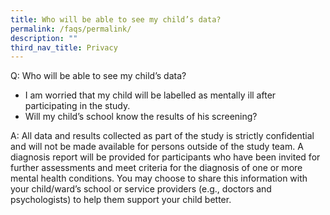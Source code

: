 ```yaml
---
title: Who will be able to see my child’s data?
permalink: /faqs/permalink/
description: ""
third_nav_title: Privacy
---
```

Q:   Who will be able to see my child’s data?
* I am worried that my child will be labelled as mentally ill after participating in the study.
* Will my child’s school know the results of his screening?

A: All data and results collected as part of the study is strictly confidential and will not be made available for persons outside of the study team. A diagnosis report will be provided for participants who have been invited for further assessments and meet criteria for the diagnosis of one or more mental health conditions. You may choose to share this information with your child/ward’s school or service providers (e.g., doctors and psychologists) to help them support your child better.